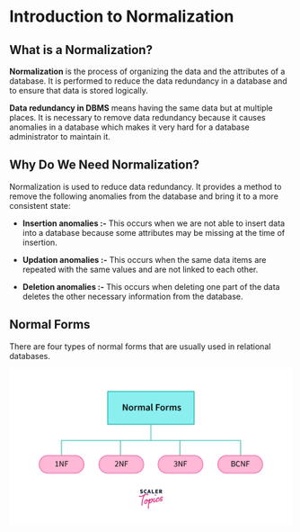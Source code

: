 # Introduction to Normalization


## What is a Normalization?

**Normalization** is the process of organizing the data and the attributes of a database. It is performed to reduce the data redundancy in a database and to ensure that data is stored logically.


**Data redundancy in DBMS** means having the same data but at multiple places. It is necessary to remove data redundancy because it causes anomalies in a database which makes it very hard for a database administrator to maintain it.



## Why Do We Need Normalization?

Normalization is used to reduce data redundancy. It provides a method to remove the following anomalies from the database and bring it to a more consistent state:


* **Insertion anomalies :-** This occurs when we are not able to insert data into a database because some attributes may be missing at the time of insertion.

* **Updation anomalies :-** This occurs when the same data items are repeated with the same values and are not linked to each other.

* **Deletion anomalies :-** This occurs when deleting one part of the data deletes the other necessary information from the database.



## Normal Forms

There are four types of normal forms that are usually used in relational databases.


![loading...](../../images/dbms/normalization/normal_forms.webp)